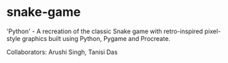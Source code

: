 # snake-game

'Python'  -  A recreation of the classic Snake game with retro-inspired pixel-style graphics built using Python, Pygame and Procreate. 

Collaborators:    Arushi Singh, Tanisi Das

